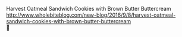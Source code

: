 Harvest Oatmeal Sandwich Cookies with Brown Butter Buttercream	http://www.wholebiteblog.com/new-blog/2016/9/8/harvest-oatmeal-sandwich-cookies-with-brown-butter-buttercream	
਍